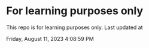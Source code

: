 # For learning purposes only
This repo is for learning purposes only.
Last updated at

Friday, August 11, 2023 4:08:59 PM

